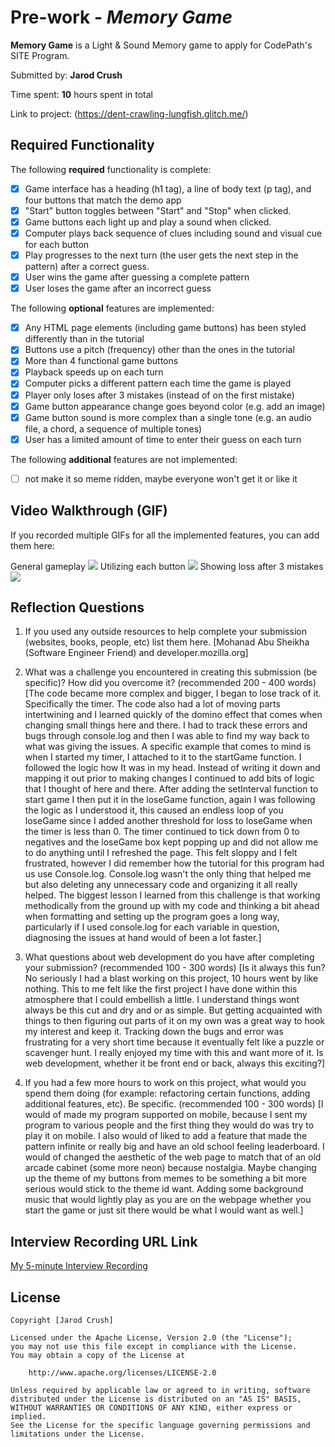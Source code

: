 # Pre-work - *Memory Game*

**Memory Game** is a Light & Sound Memory game to apply for CodePath's SITE Program. 

Submitted by: **Jarod Crush**

Time spent: **10** hours spent in total

Link to project: (https://dent-crawling-lungfish.glitch.me/)

## Required Functionality

The following **required** functionality is complete:

* [X] Game interface has a heading (h1 tag), a line of body text (p tag), and four buttons that match the demo app
* [X] "Start" button toggles between "Start" and "Stop" when clicked. 
* [X] Game buttons each light up and play a sound when clicked. 
* [X] Computer plays back sequence of clues including sound and visual cue for each button
* [X] Play progresses to the next turn (the user gets the next step in the pattern) after a correct guess. 
* [X] User wins the game after guessing a complete pattern
* [X] User loses the game after an incorrect guess

The following **optional** features are implemented:

* [x] Any HTML page elements (including game buttons) has been styled differently than in the tutorial
* [x] Buttons use a pitch (frequency) other than the ones in the tutorial
* [x] More than 4 functional game buttons
* [x] Playback speeds up on each turn
* [x] Computer picks a different pattern each time the game is played
* [x] Player only loses after 3 mistakes (instead of on the first mistake)
* [x] Game button appearance change goes beyond color (e.g. add an image)
* [x] Game button sound is more complex than a single tone (e.g. an audio file, a chord, a sequence of multiple tones)
* [x] User has a limited amount of time to enter their guess on each turn

The following **additional** features are not implemented:

- [ ] not make it so meme ridden, maybe everyone won't get it or like it

## Video Walkthrough (GIF)

If you recorded multiple GIFs for all the implemented features, you can add them here:

General gameplay
![](http://g.recordit.co/4qna58Q7kR.gif)
Utilizing each button
![](http://g.recordit.co/HebIORTqkA.gif)
Showing loss after 3 mistakes
![](http://g.recordit.co/BnTFMykeJW.gif)

## Reflection Questions
1. If you used any outside resources to help complete your submission (websites, books, people, etc) list them here. 
[Mohanad Abu Sheikha (Software Engineer Friend) and developer.mozilla.org]

2. What was a challenge you encountered in creating this submission (be specific)? How did you overcome it? (recommended 200 - 400 words) 
[The code became more complex and bigger, I began to lose track of it. Specifically the timer. The code also had a lot of moving parts intertwining and I learned quickly of the domino effect that comes when changing small things here and there.  I had to track these errors and bugs through console.log and then I was able to find my way back to what was giving the issues. A specific example that comes to mind is when I started my timer, I attached to it to the startGame function. I followed the logic how It was in my head. Instead of writing it down and mapping it out prior to making changes I continued to add bits of logic that I thought of here and there. After adding the setInterval function to start game I then put it in the loseGame function, again I was following the logic as I understood it, this caused an endless loop of you loseGame since I added another threshold for loss to loseGame when the timer is less than 0. The timer continued to tick down from 0 to negatives and the loseGame box kept popping up and did not allow me to do anything until I refreshed the page. This felt sloppy and I felt frustrated, however I did remember how the tutorial for this program had us use Console.log. Console.log wasn't the only thing that helped me but also deleting any unnecessary code and organizing it all really helped. The biggest lesson I learned from this challenge is that working methodically from the ground up with my code and thinking a bit ahead when formatting and setting up the program goes a long way, particularly if I used console.log for each variable in question, diagnosing the issues at hand would of been a lot faster.]

3. What questions about web development do you have after completing your submission? (recommended 100 - 300 words) 
[Is it always this fun? No seriously I had a blast working on this project, 10 hours went by like nothing. This to me felt like the first project I have done within this atmosphere that I could embellish a little. I understand things wont always be this cut and dry and or as simple. But getting acquainted with things to then figuring out parts of it on my own was a great way to hook my interest and keep it. Tracking down the bugs and error was frustrating for a very short time because it eventually felt like a puzzle or scavenger hunt. I really enjoyed my time with this and want more of it. Is web development, whether it be front end or back, always this exciting?]

4. If you had a few more hours to work on this project, what would you spend them doing (for example: refactoring certain functions, adding additional features, etc). Be specific. (recommended 100 - 300 words) 
[I would of made my program supported on mobile, because I sent my program to various people and the first thing they would do was try to play it on mobile. I also would of liked to add  a feature that made the pattern infinite or really big and have an old school feeling leaderboard. I would of changed the aesthetic of the web page to match that of an old arcade cabinet (some more neon) because nostalgia. Maybe changing up the theme of my buttons from memes to be something a bit more serious would stick to the theme id want.  Adding some background music that would lightly play as you are on the webpage whether you start the game or just sit there would be what I would want as well.]



## Interview Recording URL Link

[My 5-minute Interview Recording](your-link-here)


## License

    Copyright [Jarod Crush]

    Licensed under the Apache License, Version 2.0 (the "License");
    you may not use this file except in compliance with the License.
    You may obtain a copy of the License at

        http://www.apache.org/licenses/LICENSE-2.0

    Unless required by applicable law or agreed to in writing, software
    distributed under the License is distributed on an "AS IS" BASIS,
    WITHOUT WARRANTIES OR CONDITIONS OF ANY KIND, either express or implied.
    See the License for the specific language governing permissions and
    limitations under the License.

